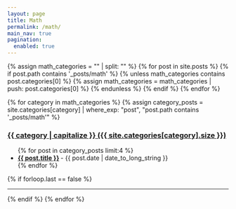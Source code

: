 ```yaml
---
layout: page
title: Math
permalink: /math/
main_nav: true
pagination: 
  enabled: true
---
```


{% assign math_categories = "" | split: "" %}
{% for post in site.posts %}
  {% if post.path contains '_posts/math' %}
    {% unless math_categories contains post.categories[0] %}
      {% assign math_categories = math_categories | push: post.categories[0] %}
    {% endunless %}
  {% endif %}
{% endfor %}

{% for category in math_categories %}
  {% assign category_posts = site.categories[category] | where_exp: "post", "post.path contains '_posts/math'" %}
  <h3 id="{{category}}">
    <a href="{{ site.baseurl }}/category/{{ category }}/">{{ category | capitalize }} ({{ site.categories[category].size }})</a>
  </h3>
  <ul class="posts-list">
  {% for post in category_posts limit:4 %}
    <li>
      <strong>
        <a href="{{ post.url | prepend: site.baseurl }}">{{ post.title }}</a>
      </strong>
      <span class="post-date">- {{ post.date | date_to_long_string }}</span>
    </li>
  {% endfor %}
  </ul>
  {% if forloop.last == false %}<hr>{% endif %}
{% endfor %}
<br>
